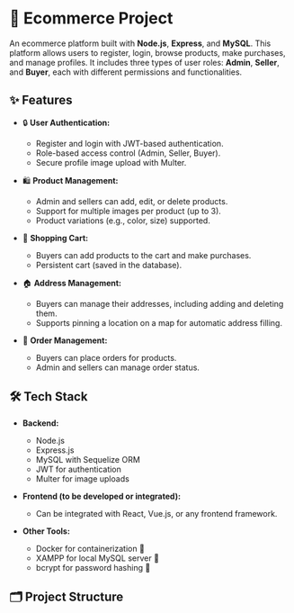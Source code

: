 # 🛒 Ecommerce Project

An ecommerce platform built with **Node.js**, **Express**, and **MySQL**. This platform allows users to register, login, browse products, make purchases, and manage profiles. It includes three types of user roles: **Admin**, **Seller**, and **Buyer**, each with different permissions and functionalities.

## ✨ Features

- 🔒 **User Authentication:**
  - Register and login with JWT-based authentication.
  - Role-based access control (Admin, Seller, Buyer).
  - Secure profile image upload with Multer.
  
- 🛍️ **Product Management:**
  - Admin and sellers can add, edit, or delete products.
  - Support for multiple images per product (up to 3).
  - Product variations (e.g., color, size) supported.
  
- 🛒 **Shopping Cart:**
  - Buyers can add products to the cart and make purchases.
  - Persistent cart (saved in the database).
  
- 🏠 **Address Management:**
  - Buyers can manage their addresses, including adding and deleting them.
  - Supports pinning a location on a map for automatic address filling.
  
- 🛒 **Order Management:**
  - Buyers can place orders for products.
  - Admin and sellers can manage order status.

## 🛠️ Tech Stack

- **Backend:**
  - Node.js
  - Express.js
  - MySQL with Sequelize ORM
  - JWT for authentication
  - Multer for image uploads

- **Frontend (to be developed or integrated):**
  - Can be integrated with React, Vue.js, or any frontend framework.

- **Other Tools:**
  - Docker for containerization 🐳
  - XAMPP for local MySQL server 🐬
  - bcrypt for password hashing 🔐

## 🗂️ Project Structure

